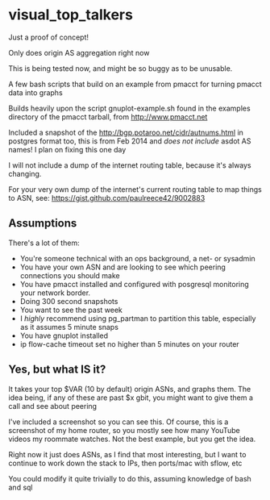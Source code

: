 visual_top_talkers
==================

Just a proof of concept!

Only does origin AS aggregation right now

This is being tested now, and might be so buggy as to be unusable.

A few bash scripts that build on an example from pmacct for turning pmacct data into graphs

Builds heavily upon the script gnuplot-example.sh found in the examples directory of the
pmacct tarball, from http://www.pmacct.net

Included a snapshot of the http://bgp.potaroo.net/cidr/autnums.html in postgres format too,
this is from Feb 2014 and *does not include* asdot AS names! I plan on fixing this one day

I will not include a dump of the internet routing table, because it's always changing.

For your very own dump of the internet's current routing table to map things to ASN, see:
https://gist.github.com/paulreece42/9002883


Assumptions
-----------

There's a lot of them:

- You're someone technical with an ops background, a net- or sysadmin
- You have your own ASN and are looking to see which peering connections you should make
- You have pmacct installed and configured with posgresql monitoring your network border.
- Doing 300 second snapshots
- You want to see the past week
- I *highly* recommend using pg_partman to partition this table, especially as it assumes 5 minute snaps
- You have gnuplot installed
- ip flow-cache timeout set no higher than 5 minutes on your router


Yes, but what IS it?
--------------------

It takes your top $VAR (10 by default) origin ASNs, and graphs them. The idea being, if any of these
are past $x gbit, you might want to give them a call and see about peering


I've included a screenshot so you can see this. Of course, this is a screenshot of my home router,
so you mostly see how many YouTube videos my roommate watches. Not the best example, but you get
the idea.

Right now it just does ASNs, as I find that most interesting, but I want to continue to work down the stack
to IPs, then ports/mac with sflow, etc

You could modify it quite trivially to do this, assuming knowledge of bash and sql



